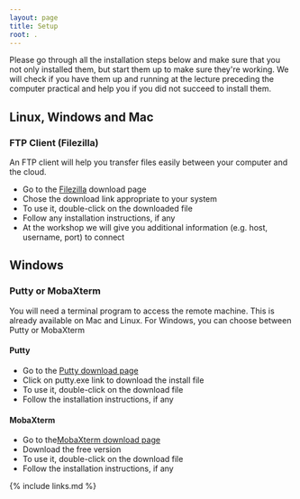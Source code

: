```yaml
---
layout: page
title: Setup
root: .
---
```


Please go through all the installation steps below and make sure that
you not only installed them, but start them up to make sure they're working.
We will check if you have them up and running at the lecture preceding the computer practical and help you if you did not succeed to install them.

## Linux, Windows and Mac 

### FTP Client (Filezilla)
An FTP client will help you transfer files easily between your computer and the cloud.

- Go to the [Filezilla](https://filezilla-project.org/download.php?show_all=1) download page
- Chose the download link appropriate to your system
- To use it, double-click on the downloaded file
- Follow any installation instructions, if any
- At the workshop we will give you additional information (e.g. host, username, port) to connect

## Windows
### Putty or MobaXterm
You will need a terminal program to access the remote machine. This is already available on Mac and Linux. For Windows, you can choose between Putty or MobaXterm
#### Putty
- Go to the [Putty download page](http://www.chiark.greenend.org.uk/~sgtatham/putty/download.html)
- Click on putty.exe link to download the install file
- To use it, double-click on the download file
- Follow the installation instructions, if any 

#### MobaXterm
- Go to the[MobaXterm download page](https://mobaxterm.mobatek.net/download.html)
- Download the free version
- To use it, double-click on the download file
- Follow the installation instructions, if any 



{% include links.md %}
